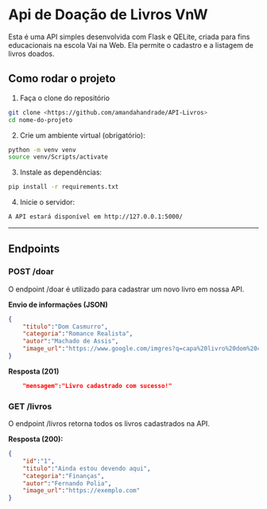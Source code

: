 # Api de Doação de Livros VnW

Esta é uma API simples desenvolvida com Flask e QELite, criada para fins educacionais na escola Vai na Web. Ela permite o cadastro e a listagem de livros doados.

## Como rodar o projeto

1. Faça o clone do repositório
```bash
git clone <https://github.com/amandahandrade/API-Livros>
cd nome-do-projeto
```

2. Crie um ambiente virtual (obrigatório):
```bash
python -m venv venv
source venv/Scripts/activate
```

3. Instale as dependências:
```bash
pip install -r requirements.txt
```

4. Inicie o servidor:
```bash
A API estará disponível em http://127.0.0.1:5000/
```

---

## Endpoints

### POST /doar

O endpoint /doar é utilizado para cadastrar um novo livro em nossa API.

**Envio de informações (JSON)**
```json
{
    "titulo":"Dom Casmurro",
    "categoria":"Romance Realista",
    "autor":"Machado de Assis",
    "image_url":"https://www.google.com/imgres?q=capa%20livro%20dom%20casmurro&imgurl=https%3A%2F%2Fimages.tcdn.com.br%2Fimg%2Fimg_prod%2F1271663%2Fdom_casmurro_edicao_de_luxo_almofadada_89_1_038fb70c564eb50f71ea49f6027e827a.jpg&imgrefurl=https%3A%2F%2Fwww.editoraonline.com.br%2Flivros%2Fdom-casmurro-edicao-de-luxo-almofadada&docid=zL4ph0w3ZNvM1M&tbnid=_Hw9Vf8_pq-ZuM&vet=12ahUKEwjWlZXmwZyMAxUgq5UCHYEcCNEQM3oECBkQAA..i&w=520&h=800&hcb=2&ved=2ahUKEwjWlZXmwZyMAxUgq5UCHYEcCNEQM3oECBkQAA"
}
```

**Resposta (201)**
```json
    "mensagem":"Livro cadastrado com sucesso!"
```

### GET /livros

O endpoint /livros retorna todos os livros cadastrados na API.

**Resposta (200):**
```json
{
    "id":"1",
    "titulo":"Ainda estou devendo aqui",
    "categoria":"Finanças",
    "autor":"Fernando Polia",
    "image_url":"https://exemplo.com"
}
```

